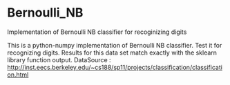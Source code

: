 # Bernoulli_NB
Implementation of Bernoulli NB classifier for recoginizing digits

This is a python-numpy implementation of Bernoulli NB classifier. Test it for recognizing digits.
Results for this data set match exactly with the sklearn library function output.
DataSource : http://inst.eecs.berkeley.edu/~cs188/sp11/projects/classification/classification.html
